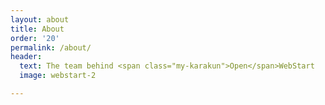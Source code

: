 ```yaml
---
layout: about
title: About
order: '20'
permalink: /about/
header:
  text: The team behind <span class="my-karakun">Open</span>WebStart
  image: webstart-2

---
```

